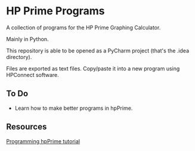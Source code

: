 # HP Prime Programs
A collection of programs for the HP Prime Graphing Calculator.

Mainly in Python.

This repository is able to be opened as a PyCharm project (that's the .idea directory).

Files are exported as text files. Copy/paste it into a new program using HPConnect software.

## To Do

- Learn how to make better programs in hpPrime.

## Resources
[Programming hpPrime tutorial](https://literature.hpcalc.org/community/hpprime-prog-tutorial.pdf)
